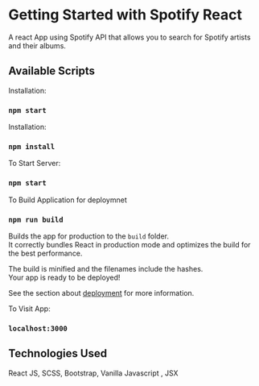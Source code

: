 # Getting Started with Spotify React

A react App using Spotify API that allows you to search for Spotify artists and their albums.

<!-- ## Live Version 

You can access the live version on :  [https://seroujkh.github.io/spotify-react/#/login](https://seroujkh.github.io/spotify-react/#/login) -->


## Available Scripts

Installation:

### `npm start`


Installation:

### `npm install`


To Start Server:

### `npm start`


To Build Application for deploymnet

### `npm run build`

Builds the app for production to the `build` folder.\
It correctly bundles React in production mode and optimizes the build for the best performance.

The build is minified and the filenames include the hashes.\
Your app is ready to be deployed!

See the section about [deployment](https://facebook.github.io/create-react-app/docs/deployment) for more information.



To Visit App:

### `localhost:3000`

## Technologies Used

React JS, SCSS, Bootstrap, Vanilla Javascript , JSX